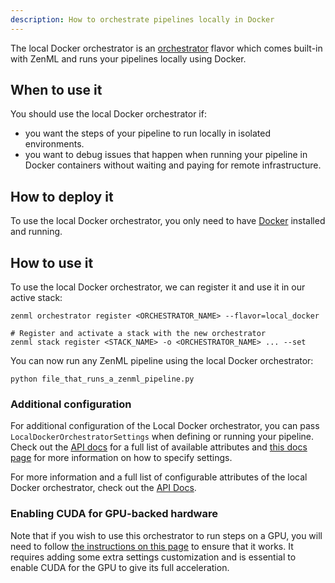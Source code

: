 ```yaml
---
description: How to orchestrate pipelines locally in Docker
---
```


The local Docker orchestrator is an [orchestrator](./orchestrators.md) flavor 
which comes built-in with ZenML and runs your pipelines locally using Docker.

## When to use it

You should use the local Docker orchestrator if:
* you want the steps of your pipeline to run locally in isolated environments.
* you want to debug issues that happen when running your pipeline in Docker 
containers without waiting and paying for remote infrastructure.

## How to deploy it

To use the local Docker orchestrator, you only need to have [Docker](https://www.docker.com/) 
installed and running.

## How to use it

To use the local Docker orchestrator, we can register it and use it in our 
active stack:

```shell
zenml orchestrator register <ORCHESTRATOR_NAME> --flavor=local_docker

# Register and activate a stack with the new orchestrator
zenml stack register <STACK_NAME> -o <ORCHESTRATOR_NAME> ... --set
```

You can now run any ZenML pipeline using the local Docker orchestrator:
```shell
python file_that_runs_a_zenml_pipeline.py
```

### Additional configuration

For additional configuration of the Local Docker orchestrator, you can pass
`LocalDockerOrchestratorSettings` when defining or running your pipeline.
Check out the
[API docs](https://apidocs.zenml.io/latest/core_code_docs/core-orchestrators/#zenml.orchestrators.local_docker.local_docker_orchestrator.LocalDockerOrchestratorSettings)
for a full list of available attributes and [this docs page](../..//advanced-guide/pipelines/settings.md)
for more information on how to specify settings.


For more information and a full list of configurable attributes of the local 
Docker orchestrator, check out the [API Docs](https://apidocs.zenml.io/latest/core_code_docs/core-orchestrators/#zenml.orchestrators.local_docker.local_docker_orchestrator.LocalDockerOrchestrator).

### Enabling CUDA for GPU-backed hardware

Note that if you wish to use this orchestrator to run steps on a GPU, you will
need to follow [the instructions on this page](../../advanced-guide/pipelines/gpu-hardware.md) to ensure that it works. It
requires adding some extra settings customization and is essential to enable
CUDA for the GPU to give its full acceleration.
